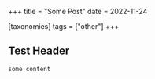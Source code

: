 +++
title = "Some Post" 
date = 2022-11-24

[taxonomies] 
tags = ["other"] 
+++

## Test Header
```
some content
```